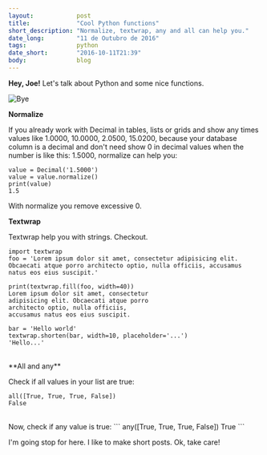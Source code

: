 ```yaml
---
layout:            post
title:             "Cool Python functions"
short_description: "Normalize, textwrap, any and all can help you."
date_long:         "11 de Outubro de 2016"
tags:              python
date_short:        "2016-10-11T21:39"
body:              blog
---
```


**Hey, Joe!** Let's talk about Python and some nice functions.

![Bye](https://media.giphy.com/media/5GoVLqeAOo6PK/giphy.gif)

**Normalize**

If you already work with Decimal in tables, lists or grids and show any times values like 1.0000, 10.0000, 2.0500, 15.0200, because your database column is a decimal and don't need show 0 in decimal values when the number is like this: 1.5000, normalize can help you:

```
value = Decimal('1.5000')
value = value.normalize()
print(value)
1.5
```

With normalize you remove excessive 0.

**Textwrap**

Textwrap help you with strings. Checkout.

```
import textwrap
foo = 'Lorem ipsum dolor sit amet, consectetur adipisicing elit. Obcaecati atque porro architecto optio, nulla officiis, accusamus natus eos eius suscipit.'

print(textwrap.fill(foo, width=40))
Lorem ipsum dolor sit amet, consectetur
adipisicing elit. Obcaecati atque porro
architecto optio, nulla officiis,
accusamus natus eos eius suscipit.

bar = 'Hello world'
textwrap.shorten(bar, width=10, placeholder='...')
'Hello...'

```

<br>
**All and any**

Check if all values in your list are true:
```
all([True, True, True, False])
False
```

<br>
Now, check if any value is true:
```
any([True, True, True, False])
True
```

I'm going stop for here. I like to make short posts.
Ok, take care!